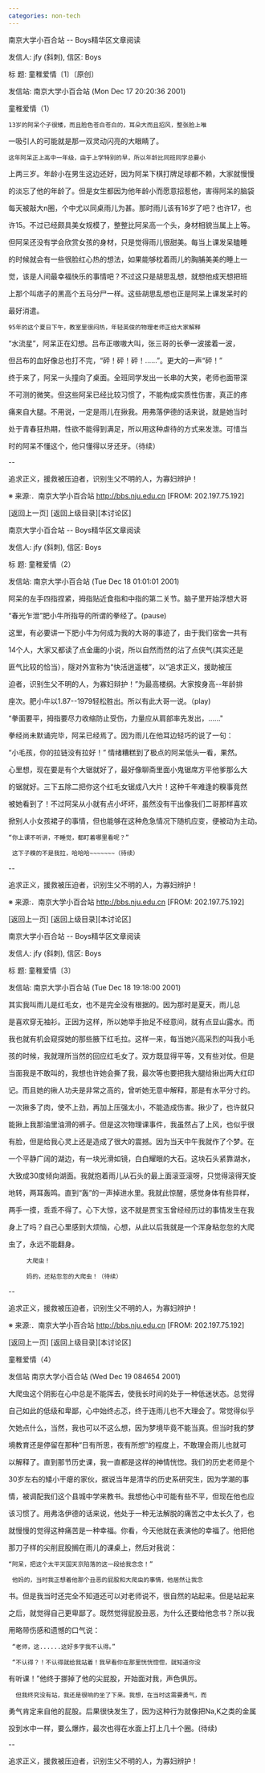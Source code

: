 ```yaml
---
categories: non-tech
---
```

南京大学小百合站 -- Boys精华区文章阅读



发信人: jfy (斜刺), 信区: Boys

标  题: 童稚爱情〔1〕〔原创〕

发信站: 南京大学小百合站 (Mon Dec 17 20:20:36 2001)



童稚爱情（1）

    13岁的阿呆个子很矮，而且脸色苍白苍白的，耳朵大而且招风，整张脸上唯

一吸引人的可能就是那一双灵动闪亮的大眼睛了。

    这年阿呆正上高中一年级，由于上学特别的早，所以年龄比同班同学总要小

上两三岁。年龄小在男生这边还好，因为阿呆下棋打牌足球都不赖，大家就慢慢

的淡忘了他的年龄了。但是女生都因为他年龄小而愿意招惹他，害得阿呆的脑袋

每天被敲大n圈，个中尤以同桌雨儿为甚。那时雨儿该有16岁了吧？也许17，也

许15。不过已经颇具美女规模了，整整比阿呆高一个头，身材相貌当属上上等。

但阿呆还没有学会欣赏女孩的身材，只是觉得雨儿很甜美。每当上课发呆瞌睡

的时候就会有一些很脸红心热的想法，如果能够枕着雨儿的胸脯美美的睡上一

觉，该是人间最幸福快乐的事情吧？不过这只是胡思乱想，就想他成天想把班

上那个叫痞子的黑高个五马分尸一样。这些胡思乱想也正是阿呆上课发呆时的

最好消遣。

    95年的这个夏日下午，教室里很闷热，年轻英俊的物理老师正给大家解释

“水流星”，阿呆正在幻想。吕布正嗷嗷大叫，张三哥的长拳一波接着一波，

但吕布的血好像总也打不完，“砰！砰！砰！......”。更大的一声“砰！”

终于来了，阿呆一头撞向了桌面。全班同学发出一长串的大笑，老师也面带深

不可测的微笑。但这些阿呆已经比较习惯了，不能构成实质性伤害，真正的疼

痛来自大腿。不用说，一定是雨儿在揪我。用弗落伊德的话来说，就是她当时

处于青春狂热期，性欲不能得到满足，所以用这种虐待的方式来发泄。可惜当

时的阿呆不懂这个，他只懂得以牙还牙。（待续）



--

追求正义，援救被压迫者，识别生父不明的人，为寡妇辨护！

※ 来源:．南京大学小百合站 http://bbs.nju.edu.cn [FROM: 202.197.75.192]



[返回上一页] [返回上级目录][本讨论区] 

南京大学小百合站 -- Boys精华区文章阅读



发信人: jfy (斜刺), 信区: Boys

标  题: 童稚爱情（2）

发信站: 南京大学小百合站 (Tue Dec 18 01:01:01 2001)



阿呆的左手四指捏紧，拇指贴近食指和中指的第二关节。脑子里开始浮想大哥

“春光乍泄”肥小牛所指导的所谓的拳经了。(pause)

   这里，有必要讲一下肥小牛为何成为我的大哥的事迹了，由于我们宿舍一共有

14个人，大家又都读了点金庸的小说，所以自然而然的沾了点侠气(其实还是

匪气比较的恰当），隧对外宣称为“快活逍遥楼”，以“追求正义，援助被压

迫者，识别生父不明的人，为寡妇辩护！”为最高楼纲。大家按身高--年龄排

座次。肥小牛以1.87--1979轻松胜出。所以有此大哥一说。（play)

  “拳面要平，拇指要尽力收缩防止受伤，力量应从肩部率先发出，......"

拳经尚未默诵完毕，阿呆已经焉了。因为雨儿在他耳边轻巧的说了一句：

“小毛孩，你的拉链没有拉好！” 情绪糟糕到了极点的阿呆低头一看，果然。

心里想，现在要是有个大锯就好了，最好像聊斋里面小鬼锯席方平他爹那么大

的锯就好。三下五除二把你这个红毛女锯成八大片！这种千年难逢的糗事竟然

被她看到了！不过阿呆从小就有点小坏坏，虽然没有干出像我们二哥那样喜欢

掀别人小女孩裙子的事情，但也能够在这种危急情况下随机应变，便被动为主动。

    “你上课不听讲，不睡觉，都盯着哪里看呢？”

     这下子糗的不是我拉，哈哈哈~~~~~~~（待续）



--

追求正义，援救被压迫者，识别生父不明的人，为寡妇辨护！

※ 来源:．南京大学小百合站 http://bbs.nju.edu.cn [FROM: 202.197.75.192]



[返回上一页] [返回上级目录][本讨论区] 



南京大学小百合站 -- Boys精华区文章阅读



发信人: jfy (斜刺), 信区: Boys

标  题: 童稚爱情〔3〕

发信站: 南京大学小百合站 (Tue Dec 18 19:18:00 2001)



   其实我叫雨儿是红毛女，也不是完全没有根据的。因为那时是夏天，雨儿总

是喜欢穿无袖衫。正因为这样，所以她举手抬足不经意间，就有点显山露水。而

我也就有机会窥探她的那些腋下红毛拉。这样一来，每当她兴高采烈的叫我小毛

孩的时候，我就理所当然的回应红毛女了。双方既显得平等，又有些对仗。但是

当面我是不敢叫的，我想也许她会撕了我，最次等也要把我大腿给揪出两大红印

记。而且她的揪人功夫是非常之高的，曾听她无意中解释，那是有水平分寸的。

一次揪多了肉，使不上劲，再加上压强太小，不能造成伤害。揪少了，也许就只

能揪上我那油里油滑的裤子。但是这次物理课事件，我虽然占了上风，也似乎很

有脸，但是给我心灵上还是造成了很大的震撼。因为当天中午我就作了个梦。在

一个平静广阔的湖边，有一块光滑如镜，白白耀眼的大石。这块石头紧靠湖水，

大致成30度倾向湖面。我就抱着雨儿从石头的最上面滚亚滚呀，只觉得滚得天旋

地转，两耳轰鸣。直到“轰”的一声掉进水里。我就此惊醒，感觉身体有些异样，

两手一摸，乖乖不得了。心下大惊，这不就是贾宝玉曾经经历过的事情发生在我

身上了吗？自己心里感到大烦恼，心想，从此以后我就是一个浑身粘忽忽的大爬

虫了，永远不能翻身。

         大爬虫！

         妈的，还粘忽忽的大爬虫！（待续）





--

追求正义，援救被压迫者，识别生父不明的人，为寡妇辨护！

※ 来源:．南京大学小百合站 http://bbs.nju.edu.cn [FROM: 202.197.75.192]



[返回上一页] [返回上级目录][本讨论区] 

童稚爱情（4）

发信站 南京大学小百合站 (Wed Dec 19 084654 2001)



大爬虫这个阴影在心中总是不能挥去，使我长时间的处于一种低迷状态。总觉得

自己如此的低级和卑鄙，心中始终忐忑，终于连雨儿也不大理会了。常觉得似乎

欠她点什么，当然，我也可以不这么想，因为梦境毕竟不能当真。但当时我的梦

境教育还是停留在那种“日有所思，夜有所想”的程度上，不敢理会雨儿也就可

以解释了。直到那节历史课，我一直都是这样的神情恍惚。我们的历史老师是个

30岁左右的矮小干瘪的家伙，据说当年是清华的历史系研究生，因为学潮的事

情，被调配我们这个县城中学来教书。我想他心中可能有些不平，但现在他也应

该习惯了。用弗洛伊德的话来说，他处于一种无法解脱的痛苦之中太长久了，也

就慢慢的觉得这种痛苦是一种幸福。你看，今天他就在表演他的幸福了。他把他

那刀子样的尖削屁股搁在雨儿的课桌上，然后对我说：

    “阿呆，把这个太平天国天京陷落的这一段给我念念！”

     他妈的，当时我正想着他那个丑恶的屁股和大爬虫的事情，他居然让我念

书。但是我当时还完全不知道还可以对老师说不，很自然的站起来。但是站起来

之后，就觉得自己更卑鄙了。既然觉得屁股丑恶，为什么还要给他念书？所以我

用略带伤感和遗憾的口气说：

     “老师，这......这好多字我不认得。”

     “不认得？！不认得就给我站着！我早看你在那里恍恍惚惚，就知道你没

有听课！”他终于挪掉了他的尖屁股，开始面对我，声色俱厉。

      但我终究没有站，我还是很响的坐了下来。我想，在当时这需要勇气，而

勇气肯定来自他的屁股。后果很快发生了，因为这种行为就像把Na,K之类的金属

投到水中一样，要么爆炸，最次也得在水面上打上几十个圈。(待续)



--

追求正义，援救被压迫者，识别生父不明的人，为寡妇辨护！

